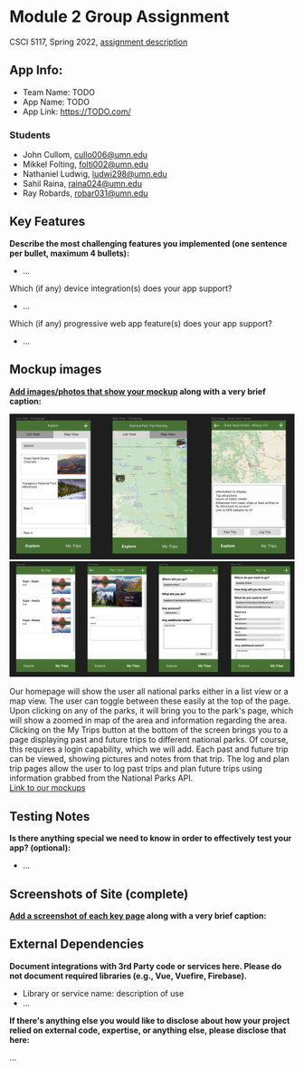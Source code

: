 # Module 2 Group Assignment

CSCI 5117, Spring 2022, [assignment description](https://canvas.umn.edu/courses/355584/pages/project-2)

## App Info:

* Team Name: TODO
* App Name: TODO
* App Link: <https://TODO.com/>

### Students

* John Cullom, cullo006@umn.edu
* Mikkel Folting, folti002@umn.edu
* Nathaniel Ludwig, ludwi298@umn.edu
* Sahil Raina, raina024@umn.edu
* Ray Robards, robar031@umn.edu


## Key Features

**Describe the most challenging features you implemented
(one sentence per bullet, maximum 4 bullets):**

* ...

Which (if any) device integration(s) does your app support?

* ...

Which (if any) progressive web app feature(s) does your app support?

* ...



## Mockup images

**[Add images/photos that show your mockup](https://stackoverflow.com/questions/10189356/how-to-add-screenshot-to-readmes-in-github-repository) along with a very brief caption:**

![](/static/mockups1.png)
![](/static/mockups2.png)

Our homepage will show the user all national parks either in a list view or a map view. The user can toggle between these easily at the top of the page. Upon clicking on any of the parks, it will bring you to the park's page, which will show a zoomed in map of the area and information regarding the area. Clicking on the My Trips button at the bottom of the screen brings you to a page displaying past and future trips to different national parks. Of course, this requires a login capability, which we will add. Each past and future trip can be viewed, showing pictures and notes from that trip. The log and plan trip pages allow the user to log past trips and plan future trips using information grabbed from the National Parks API.  
[Link to our mockups](https://www.figma.com/file/GcmZ7V0VvUvikXThWJEn7W/National-Park-Trip-Tracker?node-id=0-1&t=3dZuOOdRLoZJWC6p-0)

## Testing Notes

**Is there anything special we need to know in order to effectively test your app? (optional):**

* ...



## Screenshots of Site (complete)

**[Add a screenshot of each key page](https://stackoverflow.com/questions/10189356/how-to-add-screenshot-to-readmes-in-github-repository)
along with a very brief caption:**



## External Dependencies

**Document integrations with 3rd Party code or services here.
Please do not document required libraries (e.g., Vue, Vuefire, Firebase).**

* Library or service name: description of use
* ...

**If there's anything else you would like to disclose about how your project
relied on external code, expertise, or anything else, please disclose that
here:**

...
